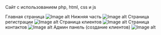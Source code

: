 Сайт с использованием php, html, css и js

Главная страница
![Image alt](https://github.com/P4N4K0N/Site-PHP-HTML-CSS-JS-/blob/main/image/1.png)
Нижняя часть
![Image alt](https://github.com/P4N4K0N/Site-PHP-HTML-CSS-JS-/blob/main/image/2.png)
Страница регистрации
![Image alt](https://github.com/P4N4K0N/Site-PHP-HTML-CSS-JS-/blob/main/image/3.png)
Страница клиентов
![Image alt](https://github.com/P4N4K0N/Site-PHP-HTML-CSS-JS-/blob/main/image/4.png)
Страница контактов
![Image alt](https://github.com/P4N4K0N/Site-PHP-HTML-CSS-JS-/blob/main/image/5.png)
Админ панель (создание клиентов)
![Image alt](https://github.com/P4N4K0N/Site-PHP-HTML-CSS-JS-/blob/main/image/6.png)
